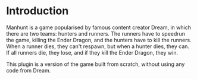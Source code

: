 # Introduction

Manhunt is a game popularised by famous content creator Dream, in which there are two teams: hunters and runners. The runners have to speedrun the game, killing the Ender Dragon, and the hunters have to kill the runners. When a runner dies, they can't respawn, but when a hunter dies, they can. If all runners die, they lose, and if they kill the Ender Dragon, they win.

This plugin is a version of the game built from scratch, without using any code from Dream.
